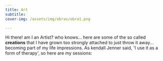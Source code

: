 ```yaml
---
title: Art
subtitle:
cover-img: /assets/img/obras/obra1.png

---
```

Hi there! am I an Artist? who knows... here are some of the so called **creations** that I have grown too strongly attached to just throw it away... becoming part of my life impressions. As kendall Jenner said, 'I use it as a form of therapy', so here are my sessions:


